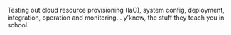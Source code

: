 Testing out cloud resource provisioning (IaC), system config, deployment, integration,
operation and monitoring... y'know, the stuff they teach you in school.
